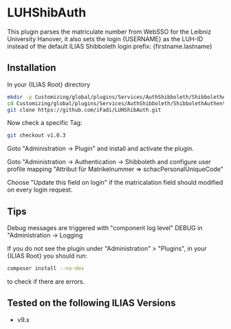# LUHShibAuth

This plugin parses the matriculate number from WebSSO for the Leibniz University Hanover, it also sets the login {USERNAME} as the LUH-ID instead of the default ILIAS Shibboleth login prefix: {firstname.lastname}

## Installation

In your {ILIAS Root} directory
```bash
mkdir -p Customizing/global/plugins/Services/AuthShibboleth/ShibbolethAuthenticationHook
cd Customizing/global/plugins/Services/AuthShibboleth/ShibbolethAuthenticationHook
git clone https://github.com/iFadi/LUHShibAuth.git
```

Now check a specific Tag:
```bash
git checkout v1.0.3
```
Goto "Administration -> Plugin" and install and activate the plugin.

Goto "Administration -> Authentication -> Shibboleth and configure user profile mapping "Attribut für Matrikelnummer => schacPersonalUniqueCode"

Choose "Update this field on login" if the matricalation field should modified on every login request.

## Tips
Debug messages are triggered with "component log level" DEBUG in "Administration -> Logging

If you do not see the plugin under "Administration" > "Plugins", in your {ILIAS Root} you should run:
```bash
composer install --no-dev
```
to check if there are errors.

## Tested on the following ILIAS Versions
* v9.x

